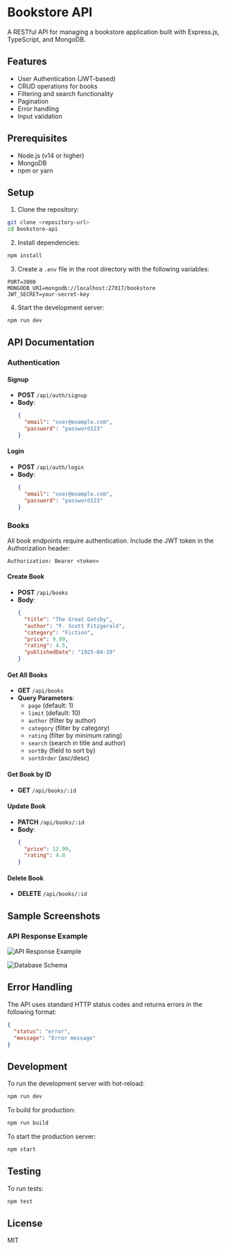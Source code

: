 # Bookstore API

A RESTful API for managing a bookstore application built with Express.js, TypeScript, and MongoDB.

## Features

- User Authentication (JWT-based)
- CRUD operations for books
- Filtering and search functionality
- Pagination
- Error handling
- Input validation

## Prerequisites

- Node.js (v14 or higher)
- MongoDB
- npm or yarn

## Setup

1. Clone the repository:
```bash
git clone <repository-url>
cd bookstore-api
```

2. Install dependencies:
```bash
npm install
```

3. Create a `.env` file in the root directory with the following variables:
```
PORT=3000
MONGODB_URI=mongodb://localhost:27017/bookstore
JWT_SECRET=your-secret-key
```

4. Start the development server:
```bash
npm run dev
```

## API Documentation

### Authentication

#### Signup
- **POST** `/api/auth/signup`
- **Body**:
  ```json
  {
    "email": "user@example.com",
    "password": "password123"
  }
  ```

#### Login
- **POST** `/api/auth/login`
- **Body**:
  ```json
  {
    "email": "user@example.com",
    "password": "password123"
  }
  ```

### Books

All book endpoints require authentication. Include the JWT token in the Authorization header:
```
Authorization: Bearer <token>
```

#### Create Book
- **POST** `/api/books`
- **Body**:
  ```json
  {
    "title": "The Great Gatsby",
    "author": "F. Scott Fitzgerald",
    "category": "Fiction",
    "price": 9.99,
    "rating": 4.5,
    "publishedDate": "1925-04-10"
  }
  ```

#### Get All Books
- **GET** `/api/books`
- **Query Parameters**:
  - `page` (default: 1)
  - `limit` (default: 10)
  - `author` (filter by author)
  - `category` (filter by category)
  - `rating` (filter by minimum rating)
  - `search` (search in title and author)
  - `sortBy` (field to sort by)
  - `sortOrder` (asc/desc)

#### Get Book by ID
- **GET** `/api/books/:id`

#### Update Book
- **PATCH** `/api/books/:id`
- **Body**:
  ```json
  {
    "price": 12.99,
    "rating": 4.8
  }
  ```

#### Delete Book
- **DELETE** `/api/books/:id`

## Sample Screenshots

### API Response Example
![API Response Example](https://ik.imagekit.io/ubweioxhb/WhatsApp%20Image%202025-04-09%20at%2023.37.09_cec289a4.jpg)


![Database Schema](https://ik.imagekit.io/ubweioxhb/WhatsApp%20Image%202025-04-09%20at%2023.36.22_bf7271a2.jpg)

## Error Handling

The API uses standard HTTP status codes and returns errors in the following format:
```json
{
  "status": "error",
  "message": "Error message"
}
```

## Development

To run the development server with hot-reload:
```bash
npm run dev
```

To build for production:
```bash
npm run build
```

To start the production server:
```bash
npm start
```

## Testing

To run tests:
```bash
npm test
```

## License

MIT 